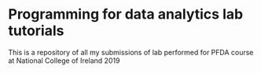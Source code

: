 # Programming for data analytics lab tutorials

This is a repository of all my submissions of lab performed for PFDA course at National College of Ireland 2019
